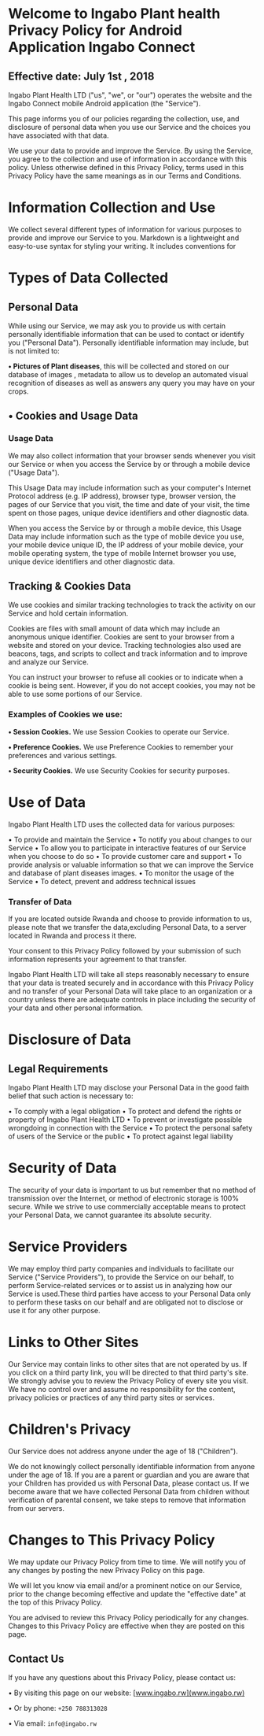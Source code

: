 # Welcome to Ingabo Plant health Privacy Policy for Android Application Ingabo Connect

## Effective date: July 1st , 2018

Ingabo Plant Health LTD ("us", "we", or "our") operates the website and the Ingabo Connect mobile Android application (the "Service").

This page informs you of our policies regarding the collection, use, and disclosure of personal data when you use our Service and the choices you have associated with that data.

We use your data to provide and improve the Service. By using the Service, you agree to the collection and use of information in accordance with this policy. Unless otherwise defined in this Privacy Policy, terms used in this Privacy Policy have the same meanings as in our Terms and Conditions.

# Information Collection and Use

We collect several different types of information for various purposes to provide and improve our Service to you.
Markdown is a lightweight and easy-to-use syntax for styling your writing. It includes conventions for

# Types of Data Collected

## Personal Data

While using our Service, we may ask you to provide us with certain personally identifiable information that can be used to contact or identify you ("Personal Data"). Personally identifiable information may include, but is not limited to:

**• Pictures of Plant diseases**, this will be collected and stored on our database of images , metadata to allow us to develop an automated visual recognition of diseases as well as answers any query you may have on your crops.

## • Cookies and Usage Data

### Usage Data

We may also collect information that your browser sends whenever you visit our Service or when you access the Service by or through a mobile device ("Usage Data").

This Usage Data may include information such as your computer's Internet Protocol address (e.g. IP address), browser type, browser version, the pages of our Service that you visit, the time and date of your visit, the time spent on those pages, unique device identifiers and other diagnostic data.

When you access the Service by or through a mobile device, this Usage Data may include information such as the type of mobile device you use, your mobile device unique ID, the IP address of your mobile device, your mobile operating system, the type of mobile Internet browser you use, unique device identifiers and other diagnostic data.

## Tracking & Cookies Data

We use cookies and similar tracking technologies to track the activity on our Service and hold certain information.

Cookies are files with small amount of data which may include an anonymous unique identifier. Cookies are sent to your browser from a website and stored on your device. Tracking technologies also used are beacons, tags, and scripts to collect and track information and to improve and analyze our Service.

You can instruct your browser to refuse all cookies or to indicate when a cookie is being sent. However, if you do not accept cookies, you may not be able to use some portions of our Service.

### Examples of Cookies we use:

**• Session Cookies.** We use Session Cookies to operate our Service.

**• Preference Cookies.** We use Preference Cookies to remember your preferences and various settings.

**• Security Cookies.** We use Security Cookies for security purposes.

# Use of Data

Ingabo Plant Health LTD uses the collected data for various purposes:

• To provide and maintain the Service
• To notify you about changes to our Service
• To allow you to participate in interactive features of our Service when you choose to do so
• To provide customer care and support
• To provide analysis or valuable information so that we can improve the Service and database of plant diseases images.
• To monitor the usage of the Service
• To detect, prevent and address technical issues

### Transfer of Data

If you are located outside Rwanda and choose to provide information to us, please note that we transfer the data,excluding Personal Data, to a server located in Rwanda and process it there.

Your consent to this Privacy Policy followed by your submission of such information represents your agreement to that transfer.

Ingabo Plant Health LTD will take all steps reasonably necessary to ensure that your data is treated securely and in accordance with this Privacy Policy and no transfer of your Personal Data will take place to an organization or a country unless there are adequate controls in place including the security of your data and other personal information.

# Disclosure of Data

## Legal Requirements

Ingabo Plant Health LTD may disclose your Personal Data in the good faith belief that such action is necessary to:

• To comply with a legal obligation
• To protect and defend the rights or property of Ingabo Plant Health LTD
• To prevent or investigate possible wrongdoing in connection with the Service
• To protect the personal safety of users of the Service or the public
• To protect against legal liability

# Security of Data

The security of your data is important to us but remember that no method of transmission over the Internet, or method of electronic storage is 100% secure. While we strive to use commercially acceptable means to protect your Personal Data, we cannot guarantee its absolute security.

# Service Providers

We may employ third party companies and individuals to facilitate our Service ("Service Providers"), to provide the Service on our behalf, to perform Service-related services or to assist us in analyzing how our Service is used.These third parties have access to your Personal Data only to perform these tasks on our behalf and are obligated not to disclose or use it for any other purpose.

# Links to Other Sites

Our Service may contain links to other sites that are not operated by us. If you click on a third party link, you will be directed to that third party's site. We strongly advise you to review the Privacy Policy of every site you visit.
We have no control over and assume no responsibility for the content, privacy policies or practices of any third party sites or services.

# Children's Privacy

Our Service does not address anyone under the age of 18 ("Children").

We do not knowingly collect personally identifiable information from anyone under the age of 18. If you are a parent or guardian and you are aware that your Children has provided us with Personal Data, please contact us. If we become aware that we have collected Personal Data from children without verification of parental consent, we take steps to remove that information from our servers.

# Changes to This Privacy Policy

We may update our Privacy Policy from time to time. We will notify you of any changes by posting the new Privacy Policy on this page.

We will let you know via email and/or a prominent notice on our Service, prior to the change becoming effective and update the "effective date" at the top of this Privacy Policy.

You are advised to review this Privacy Policy periodically for any changes. Changes to this Privacy Policy are effective when they are posted on this page.

## Contact Us

If you have any questions about this Privacy Policy, please contact us:

• By visiting this page on our website: [www.ingabo.rw](www.ingabo.rw)

• Or by phone: `+250 788313028`

• Via email: `info@ingabo.rw`
